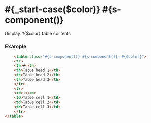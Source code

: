 # <span class="c-#{$color}">#{_start-case($color)}</span> #{s-component()}

Display #{$color} table contents

### Example
```html
	<table class="#{s-component()} #{s-component()}--#{$color}">
	<tr>
 	<th>#</th>
 	<th>Table head 1</th>
 	<th>Table head 2</th>
 	<th>Table head 3</th>
	</tr>
	<tr>
 	<td>1</td>
 	<td>Table cell 1</td>
 	<td>Table cell 2</td>
 	<td>Table cell 3</td>
	</tr>
</table>
```